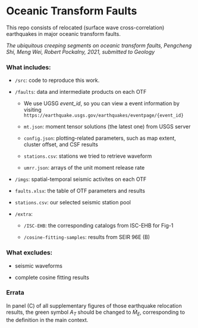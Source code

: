 # Oceanic Transform Faults

This repo consists of relocated (surface wave cross-correlation) earthquakes in major oceanic transform faults.

*The ubiquitous creeping segments on oceanic transform faults, Pengcheng Shi, Meng Wei, Robert Pockalny, 2021, submitted to Geology*

### What includes:

- `/src`: code to reproduce this work.

- `/faults`: data and intermediate products on each OTF

    - We use UGSG *event_id*, so you can view a event information by visiting `https://earthquake.usgs.gov/earthquakes/eventpage/{event_id}`

    - `mt.json`: moment tensor solutions (the latest one) from USGS server

    - `config.json`: plotting-related parameters, such as map extent, cluster offset, and CSF results

    - `stations.csv`: stations we tried to retrieve waveform

    - `umrr.json`: arrays of the unit moment release rate


- `/imgs`: spatial-temporal seismic activites on each OTF

- `faults.xlsx`: the table of OTF parameters and results

- `stations.csv`: our selected seismic station pool

- `/extra`:

    - `/ISC-EHB`: the corresponding catalogs from ISC-EHB for Fig-1

    - `/cosine-fitting-samples`: results from SEIR 96E (B)


### What excludes:

- seismic waveforms

- complete cosine fitting results


### Errata

In panel (C) of all supplementary figures of those earthquake relocation results, the green symbol $A_T$ should be changed to $\dot{M}_E$, corresponding to the definition in the main context. 
